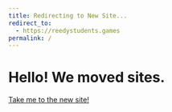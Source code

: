 ```yaml
---
title: Redirecting to New Site...
redirect_to:
  - https://reedystudents.games
permalink: /
---
```

# Hello! We moved sites.
[Take me to the new site!](https://rcmms.steigerlabs.io "New Site")

